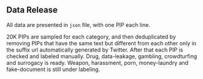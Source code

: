 ## Data Release

All data are presented in `json` file, with one PIP each line.

20K PIPs are sampled for each category, and then deduplicated by removing PIPs that have the same text but different from each other only in the suffix url automatically generated by Twitter. After that each PIP is checked and labeled manually. Drug, data-leakage, gambling, crowdturfing and surrogacy is ready. Weapon, harassment, porn, money-laundry and fake-document is still under labeling.